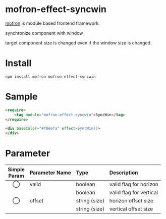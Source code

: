 # mofron-effect-syncwin
[mofron](https://mofron.github.io/mofron/) is module based frontend framework.

synchronize component with window

target component size is changed even if the window size is changed.


# Install
```
npm install mofron mofron-effect-syncwin
```

# Sample
```html
<require>
    <tag module="mofron-effect-syncwin">SyncWin</tag>
</require>

<div baseColor="#f0e6fa" effect=SyncWin()>
</div>
```
# Parameter

|Simple<br>Param | Parameter Name | Type | Description |
|:--------------:|:---------------|:-----|:------------|
|◯| valid | boolean | valid flag for horizon |
| | | boolean | valid flag for vertical |
|◯| offset | string (size) | horizon offset size |
| | | string (size) | vertical offset size |

